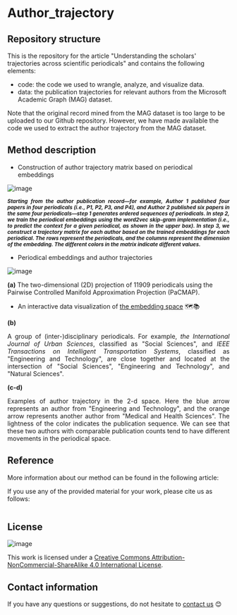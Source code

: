 # Author_trajectory

## Repository structure
This is the repository for the article "Understanding the scholars' trajectories across scientific periodicals" and contains the following elements:
  
- code: the code we used to wrangle, analyze, and visualize data.
- data: the publication trajectories for relevant authors from the Microsoft Academic Graph (MAG) dataset.

Note that the original record mined from the MAG dataset is too large to be uploaded to our Github repository. However, we have made available the code we used to extract the author trajectory from the MAG dataset.

## Method description

- Construction of author trajectory matrix based on periodical embeddings

![image](https://github.com/YangliuF95/Author_trajectory/assets/60612969/5906f54c-07c0-47bc-8e40-b76825fd1c06) <p style='text-align: justify;'> ***<sub>Starting from the author publication record—for example, Author 1 published four papers in four periodicals (i.e., P1, P2, P3, and P4), and Author 2 published six papers in the same four periodicals—step 1 generates ordered sequences of periodicals. In step 2, we train the periodical embeddings using the word2vec skip-gram implementation (i.e., to predict the context for a given periodical, as shown in the upper box). In step 3, we construct a trajectory matrix for each author based on the trained embeddings for each periodical. The rows represent the periodicals, and the columns represent the dimension of the embedding. The different colors in the matrix indicate different values.***</p>

- Periodical embeddings and author trajectories
  
![image](https://github.com/YangliuF95/Author_trajectory/assets/60612969/249b8e85-e4ae-4f79-b92b-d85850826899)

**(a)** The two-dimensional (2D) projection of 11909 periodicals using the Pairwise Controlled Manifold Approximation Projection (PaCMAP). 
- An interactive data visualization of [the embedding space](https://yangliu1231.github.io/periodical_embeddings) 🗺️📚

**(b)** <p style='text-align: justify;'>A group of (inter-)disciplinary periodicals. For example, *the International Journal of Urban Sciences*, classified as "Social Sciences", and *IEEE Transactions on Intelligent Transportation Systems*, classified as "Engineering and Technology", are close together and located at the intersection of "Social Sciences", "Engineering and Technology", and "Natural Sciences".   

**(c-d)** <p style='text-align: justify;'> Examples of author trajectory in the 2-d space. Here the blue arrow represents an author from "Engineering and Technology", and the orange arrow represents another author from "Medical and Health Sciences". The lightness of the color indicates the publication sequence. We can see that these two authors with comparable publication counts tend to have different movements in the periodical space. 


## Reference

More information about our method can be found in the following article:

 
  
If you use any of the provided material for your work, please cite us as follows:
```

```

## License
![image](https://user-images.githubusercontent.com/60612969/135886472-567c603e-8001-43e3-a808-f020ba14814d.png)

This work is licensed under a [Creative Commons Attribution-NonCommercial-ShareAlike 4.0 International License](https://creativecommons.org/licenses/by-nc-sa/4.0/). 

## Contact information
If you have any questions or suggestions, do not hesitate to [contact us](mailto:yangliufan@sodas.ku.dk) 😊

